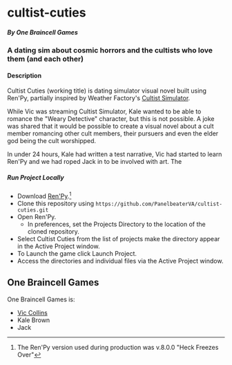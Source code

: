# cultist-cuties
##### By One Braincell Games

### A dating sim about cosmic horrors and the cultists who love them (and each other)


#### Description

Cultist Cuties (working title) is dating simulator visual novel built using Ren'Py, partially inspired by Weather Factory's [Cultist Simulator](https://weatherfactory.biz/cultist-simulator/).

While Vic was streaming Cultist Simulator, Kale wanted to be able to romance the "Weary Detective" character, but this is not possible. A joke was shared that it would be possible to create a visual novel about a cult member romancing other cult members, their pursuers and even the elder god being the cult worshipped.

In under 24 hours, Kale had written a test narrative, Vic had started to learn Ren'Py and we had roped Jack in to be involved with art. The

##### Run Project Locally

- Download [Ren'Py](https://www.renpy.org).[^1]
- Clone this repository using `https://github.com/PanelbeaterVA/cultist-cuties.git`
- Open Ren'Py.
  - In preferences, set the Projects Directory to the location of the cloned repository.
- Select Cultist Cuties from the list of projects make the directory appear in the Active Project window.
- To Launch the game click Launch Project.
- Access the directories and individual files via the Active Project window.


## One Braincell Games

One Braincell Games is:
- [Vic Collins](https://twitter.com/panelbeaterva)
- Kale Brown
- Jack

[^1]: The Ren'Py version used during production was v.8.0.0 "Heck Freezes Over"
